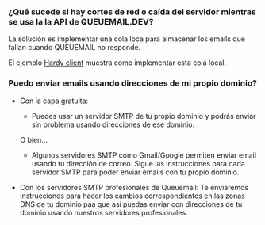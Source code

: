 

### ¿Qué sucede si hay cortes de red o caída del servidor mientras se usa la la API de QUEUEMAIL.DEV?

La solución es implementar una cola loca para almacenar los emails que fallan cuando QUEUEMAIL no responde.

El ejemplo [Hardy client](examples-hardyservice.md) muestra como implementar esta cola local.


### Puedo enviar emails usando direcciones de mi propio dominio?


* Con la capa gratuita: 

    - Puedes usar un servidor SMTP de tu propio dominio y podrás enviar sin problema usando direcciones de ese dominio.

    O bien...

    - Algunos servidores SMTP como Gmail/Google permiten enviar email usando tu dirección de correo. Sigue las instrucciones para cada servidor SMTP para poder enviar emails con tu propio dominio.


* Con los servidores SMTP profesionales de Queuemail: Te enviaremos instrucciones para hacer los cambios correspondientes en las zonas DNS de tu dominio paa que así puedas enviar con direcciones de tu dominio usando nuestros servidores profesionales.

